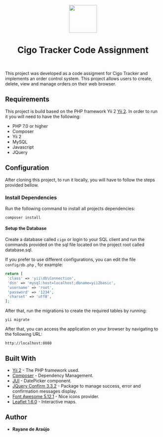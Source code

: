 <p align="center">
    <a href="https://github.com/yiisoft" target="_blank">
        <img src="https://cigotracker.com/themes/basic/images/cigo-logos/Cigo-logo-sq128.png" height="90px">
    </a>
    <h1 align="center">Cigo Tracker Code Assignment</h1>
    <br>
</p>

This project was developed as a code assigment for Cigo Tracker and implements an order control system.
This project allows users to create, delete, view and manage orders on their web browser.

## Requirements
This project is build based on the PHP framework Yii 2 [Yii 2](http://www.yiiframework.com/).
In order to run it you will need to have the following:

- PHP 7.0 or higher
- Composer
- Yii 2
- MySQL
- Javascript
- JQuery


Configuration
------------

After cloning this project, to run it locally, you will have to follow the steps provided bellow.

### Install Dependencies

Run the following command to install all projects dependencies:

```composer install```

#### Setup the Database

Create a database called ```cigo``` or login to your SQL client and run the commands provided on the sql file located
on the project root called database.sql.

If you prefer to use different configurations, you can edit the file `config/db.php` , for example:

```php
return [
 'class' => 'yii\db\Connection',
 'dsn' => 'mysql:host=localhost;dbname=yii2basic',
 'username' => 'root',
 'password' => '1234',
 'charset' => 'utf8',
];
```

After that, run the migrations to create the required tables by running:

```yii migrate```

After that, you can access the application on your browser by navigating to the following URL:

~~~
http://localhost:8080
~~~

## Built With

* [Yii 2](http://www.yiiframework.com/) - The PHP framework used.
* [Composer](https://getcomposer.org/) - Dependency Management.
* [JUI](https://github.com/yiisoft/yii2-jui) - DatePicker component.
* [JQuery Confirm 3.3.2](https://craftpip.github.io/jquery-confirm/) - Package to manage success, error and confirmation messages display.
* [Font Awesome 5.12.1](https://fontawesome.com/) - Nice icons provider.
* [Leaflet 1.6.0](https://leafletjs.com/) - Interactive maps.

## Author

* **Rayane de Araújo**